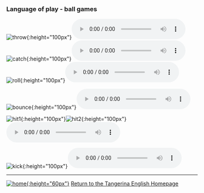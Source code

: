 ### Language of play - ball games

![throw](https://1blockatatime.github.io/English/images2/throw.gif){:height="100px"}<audio src="https://1blockatatime.github.io/English/audio/throw.mp3" controls preload></audio>    
![catch](https://1blockatatime.github.io/English/images2/catch.gif){:height="100px"}<audio src="https://1blockatatime.github.io/English/audio/catch.mp3" controls preload></audio>     
![roll](https://1blockatatime.github.io/English/images2/roll.gif){:height="100px"}<audio src="https://1blockatatime.github.io/English/audio/roll.mp3" controls preload></audio>     

![bounce](https://1blockatatime.github.io/English/images2/bounce.gif){:height="100px"}<audio src="https://1blockatatime.github.io/English/audio/bounce.mp3" controls preload></audio>     

![hit1](https://1blockatatime.github.io/English/images2/hit1.gif){:height="100px"}![hit2](https://1blockatatime.github.io/English/images2/hit2.gif){:height="100px"}<audio src="https://1blockatatime.github.io/English/audio/hit.mp3" controls preload></audio>   

![kick](https://1blockatatime.github.io/English/images2/kick.gif){:height="100px"}<audio src="https://1blockatatime.github.io/English/audio/kick.mp3" controls preload></audio>   

***
[![home](https://1blockatatime.github.io/English/images/home.png){:height="60px"}](https://tangerina-pt.github.io/English) [Return to the Tangerina English Homepage](https://tangerina-pt.github.io/English) 
